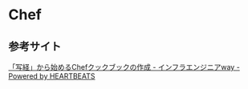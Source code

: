 # Chef

## 参考サイト
[「写経」から始めるChefクックブックの作成 - インフラエンジニアway - Powered by HEARTBEATS](http://heartbeats.jp/hbblog/2013/03/chef-recipe-and-lib.html)
